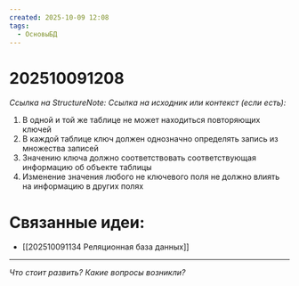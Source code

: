```yaml
---
created: 2025-10-09 12:08
tags:
  - ОсновыБД
---
```

# 202510091208
*Ссылка на StructureNote:*
*Ссылка на исходник или контекст (если есть):* 

1) В одной и той же таблице не может находиться повторяющих ключей
2) В каждой таблице ключ должен однозначно определять запись из множества записей
3) Значению ключа должно соответствовать соответствующая информацию об объекте таблицы
4) Изменение значения любого не ключевого поля не должно влиять на информацию в других полях

# Связанные идеи:
* [[202510091134 Реляционная база данных]]
---

*Что стоит развить? Какие вопросы возникли?*
